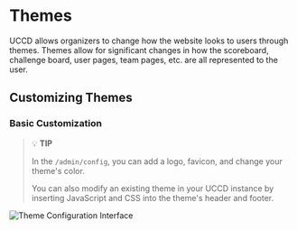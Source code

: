 # Themes

UCCD allows organizers to change how the website looks to users through themes. Themes allow for significant changes in how the scoreboard, challenge board, user pages, team pages, etc. are all represented to the user.

## Customizing Themes

### Basic Customization

> 💡 **TIP**
> 
> In the `/admin/config`, you can add a logo, favicon, and change your theme's color.
> 
> You can also modify an existing theme in your UCCD instance by inserting JavaScript and CSS into the theme's header and footer.

![Theme Configuration Interface](https://docs.ctfd.io/assets/images/theme-configuration-dce15af7d1c40fbbb12716aa240119ab.png)